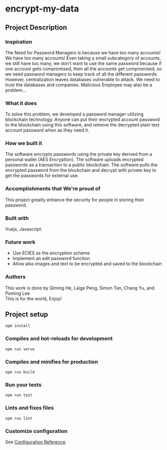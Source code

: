 # encrypt-my-data
## Project Description
### Inspiration
The Need for Password Managers is because we have too many accounts! We have too many accounts! Even taking a small subcategory of accounts, we still have too many, we don’t want to use the same password because if one account gets compromised, then all the accounts get compromised, so we need password managers to keep track of all the different passwords. However, centralization leaves databases vulnerable to attack. We need to trust the databases and companies. Malicious Employee may also be a problem...<br/>
### What it does
To solve this problem, we developed a password manager utilizing blockchain technology. Anyone can put their encrypted account password to the blockchain using this software, and retreive the decrypted plain text account password when as they need it.<br/>
### How we built it
The software encrypts passwords using the private key derived from a personal wallet (AES Encryption). The software uploads encrypted passwords as a transaction to a public blockchain. The software pulls the encrypted password from the blockchain and decrypt with private key to get the passwords for external use.<br/>
### Accomplishments that We're proud of
This project greatly enhance the security for people in storing their password. <br/>

### Built with
Vuejs, Javascript.<br/>

### Future work
* Use ECIES as the encryption scheme<br/>
* Implement an edit password function<br/>
* Allow also images and text to be encrypted and saved to the blockchain<br/>

### Authors
This work is done by Qiming He, Laige Peng, Simon Tan, Chang Yu, and Poming Lee<br/>
This is for the world, Enjoy!<br/>

## Project setup
```
npm install
```

### Compiles and hot-reloads for development
```
npm run serve
```

### Compiles and minifies for production
```
npm run build
```

### Run your tests
```
npm run test
```

### Lints and fixes files
```
npm run lint
```

### Customize configuration
See [Configuration Reference](https://cli.vuejs.org/config/).
